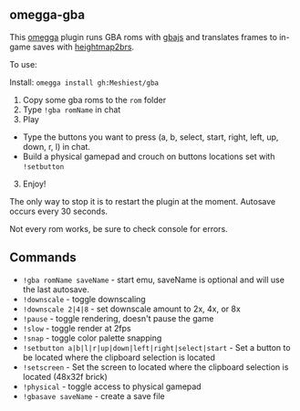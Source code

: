 ## omegga-gba

This [omegga](https://github.com/brickadia-community/omegga) plugin runs GBA roms with [gbajs](https://github.com/endrift/gbajs) and translates frames to in-game saves with [heightmap2brs](https://github.com/Meshiest/heightmap2brs).

To use:

Install: `omegga install gh:Meshiest/gba`

1. Copy some gba roms to the `rom` folder
2. Type `!gba romName` in chat
2. Play
  * Type the buttons you want to press (a, b, select, start, right, left, up, down, r, l) in chat.
  * Build a physical gamepad and crouch on buttons locations set with `!setbutton`
3. Enjoy!

The only way to stop it is to restart the plugin at the moment. Autosave occurs every 30 seconds.

Not every rom works, be sure to check console for errors.

## Commands

* `!gba romName saveName` - start emu, saveName is optional and will use the last autosave.
* `!downscale` - toggle downscaling
* `!downscale 2|4|8` - set downscale amount to 2x, 4x, or 8x
* `!pause` - toggle rendering, doesn't pause the game
* `!slow` - toggle render at 2fps
* `!snap` - toggle color palette snapping
* `!setbutton a|b|l|r|up|down|left|right|select|start` - Set a button to be located where the clipboard selection is located
* `!setscreen` - Set the screen to located where the clipboard selection is located (48x32f brick)
* `!physical` - toggle access to physical gamepad
* `!gbasave saveName` - create a save file
